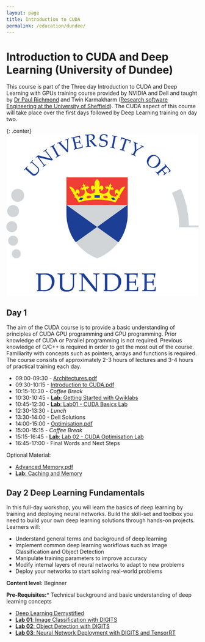 ```yaml
---
layout: page
title: Introduction to CUDA
permalink: /education/dundee/
---
```


# Introduction to CUDA and Deep Learning (University of Dundee) #

This course is part of the Three day Introduction to CUDA and Deep Learning with GPUs training course provided by NVIDIA and Dell and taught by [Dr Paul Richmond](http://paulrichmond.shef.ac.uk/) and Twin Karmakharm ([Research software Engineering at the University of Sheffield](http://rse.shef.ac.uk/)). The CUDA aspect of this course will take place over the first days followed by Deep Learning training on day two.


{: .center}
![University of Dundee](\static\img\dundee.jpg)

## Day 1 ##

The aim of the CUDA course is to provide a basic understanding of principles of CUDA GPU programming and GPU programming. Prior knowledge of CUDA or Parallel programming is not required. Previous knowledge of C/C++ is required in order to get the most out of the course. Familiarity with concepts such as pointers, arrays and functions is required. The course consists of approximately 2-3 hours of lectures and 3-4 hours of practical training each day.


* 09:00-09:30 - [Architectures.pdf](https://drive.google.com/file/d/1hKsMWC1eU9dhuagD3bih7Z9g9QGWalZl/view?usp=sharing)
* 09:30-10:15 - [Introduction to CUDA.pdf](https://drive.google.com/file/d/1ISWym2jcH-WdG19SniLshYTMHAKOJoKz/view?usp=sharing)
* 10:15-10:30 - *Coffee Break*
* 10:30-10:45 - [**Lab**: Getting Started with Qwiklabs](./qwiklabs)
* 10:45-12:30 - [**Lab**: Lab01 - CUDA Basics Lab](./lab01)
* 12:30-13:30 - *Lunch* 
* 13:30-14:00 - Dell Solutions 
* 14:00-15:00 - [Optimisation.pdf](https://drive.google.com/file/d/1gSx-ER7QTPTgr1vsTN8qnYVNoLG_r8G8/view?usp=sharing)
* 15:00-15:15 - *Coffee Break*
* 15:15-16:45 - [**Lab**: Lab 02 - CUDA Optimisation Lab](./lab02)
* 16:45-17:00 - Final Words and Next Steps

Optional Material:

* [Advanced Memory.pdf](https://drive.google.com/file/d/1N5bsNt-ARsH9_6Xc8oLfyVRlrmjTLffS/view?usp=sharing)
* [**Lab**: Caching and Memory](./lab03)

## Day 2 Deep Learning Fundamentals ##

In this full-day workshop, you will learn the basics of deep learning by training and deploying neural networks. Build the skill-set and toolbox you need to build your own deep learning solutions through hands-on projects. Learners will:
* Understand general terms and background of deep learning
* Implement common deep learning workflows such as Image Classification and Object Detection
* Manipulate training parameters to improve accuracy
* Modify internal layers of neural networks to adapt to new problems
* Deploy your networks to start solving real-world problems

**Content level:** Beginner

**Pre-Requisites:*** Technical background and basic understanding of deep learning concepts

* [Deep Learning Demystified](https://docs.google.com/a/sheffield.ac.uk/presentation/d/1O40Xpko3TYQSjEqem6g_qMgj4G_tatJHK_RaI1XQKtQ/edit?usp=sharing)
* [**Lab 01**: Image Classification with DIGITS](https://docs.google.com/a/sheffield.ac.uk/presentation/d/1oS5GSayXkxRLerKowaytY_CWC9iBRJgWdZwxRHa3n9s/edit?usp=sharing)
* [**Lab 02**: Object Detection with DIGITS](https://docs.google.com/presentation/d/15CCC-SY5qhG9BNMWX_FGXlGlJKYW8kG9u-omSDgHK-U/edit?usp=sharing)
* [**Lab 03**: Neural Network Deployment with DIGITS and TensorRT](https://docs.google.com/presentation/d/1mkvw6je9BRSuwMiFE6HeHSoOVECfBFUCCQ1K0uXFCb8/edit?usp=sharing)
